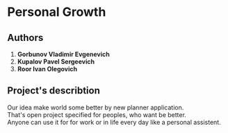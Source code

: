 # Personal Growth

## Authors  
1. __Gorbunov Vladimir Evgenevich__  
2. __Kupalov Pavel Sergeevich__  
3. __Roor Ivan Olegovich__

## Project's describtion
Our idea make world some better by new planner application.  
That's open project specified for peoples, who want be better.  
Anyone can use it for for work or in life every day like a personal assistent.